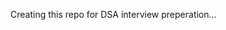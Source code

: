 Creating this repo for DSA interview preperation...  
       
            
             
                    
      
     
    
  
